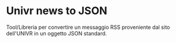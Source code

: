 # Univr news to JSON
Tool/Libreria per convertire un messaggio RSS proveniente dal sito dell'UNIVR in un oggetto JSON standard.

